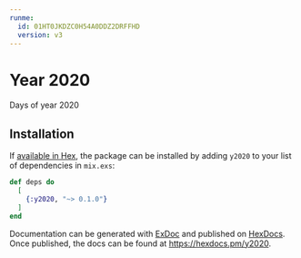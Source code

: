 ```yaml
---
runme:
  id: 01HT0JKDZC0H54A0DDZ2DRFFHD
  version: v3
---
```


# Year 2020

Days of year 2020

## Installation

If [available in Hex](https://hex.pm/docs/publish), the package can be installed
by adding `y2020` to your list of dependencies in `mix.exs`:

```elixir {"id":"01HT0JKDZC0H54A0DDZ0A0QAEK"}
def deps do
  [
    {:y2020, "~> 0.1.0"}
  ]
end
```

Documentation can be generated with [ExDoc](https://github.com/elixir-lang/ex_doc)
and published on [HexDocs](https://hexdocs.pm). Once published, the docs can
be found at <https://hexdocs.pm/y2020>.

